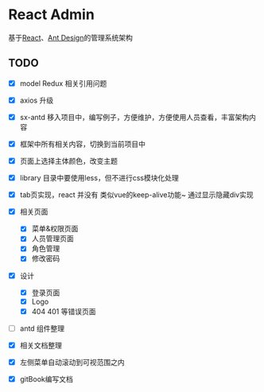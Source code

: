# React Admin
基于[React](https://reactjs.org)、[Ant Design](https://ant.design/)的管理系统架构


## TODO 
- [x] model Redux 相关引用问题
- [x] axios 升级
- [x] sx-antd 移入项目中，编写例子，方便维护，方便使用人员查看，丰富架构内容
- [x] 框架中所有相关内容，切换到当前项目中
- [x] 页面上选择主体颜色，改变主题
- [x] library 目录中要使用less，但不进行css模块化处理
- [x] tab页实现，react 并没有 类似vue的keep-alive功能~ 通过显示隐藏div实现
- [x] 相关页面
    - [x] 菜单&权限页面
    - [x] 人员管理页面
    - [x] 角色管理
    - [x] 修改密码
- [x] 设计
    - [x] 登录页面
    - [x] Logo
    - [x] 404 401 等错误页面
- [ ] antd 组件整理
- [x] 相关文档整理
- [x] 左侧菜单自动滚动到可视范围之内
- [x] gitBook编写文档

